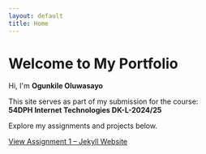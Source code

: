 ```yaml
---
layout: default
title: Home
---
```


# Welcome to My Portfolio

Hi, I'm **Ogunkile Oluwasayo** 

This site serves as part of my submission for the course:  
**54DPH Internet Technologies DK-L-2024/25**

Explore my assignments and projects below.

[View Assignment 1 – Jekyll Website](https://sayoposky.github.io/jekyll-assignment.github.io/)  
